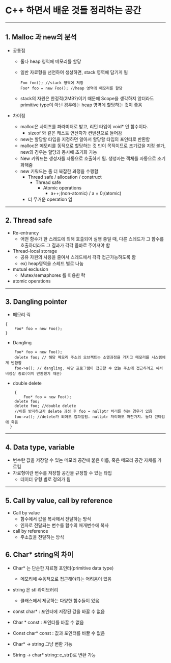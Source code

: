 # C++ 하면서 배운 것들 정리하는 공간

---

## 1. Malloc 과 new의 분석

* 공통점

  * 둘다 heap 영역에 메모리를 할당

  * 일반 자료형을 선언하여 생성하면, stack 영역에 담기게 됨

    ```
    Foo foo(); //stack 영역에 저장
    Foo* foo = new Foo(); //heap 영역에 메모리를 할당
    ```

  *  stack의 자원은 한정적(2MB?)이기 때문에 Scope을 생각하지 않더라도 primitive type이 아닌 경우에는 heap 영역에 할당하는 것이 좋음

* 차이점 

  * malloc은 사이즈를 파라미터로 받고, 리턴 타입이 void* 인 함수이다. 
    * sizeof 와 같은 캐스트 연산자가 컨벤션으로 들어감 
  * new는 할당할 타입을 지정하면 알아서 할당할 타입의 포인터로 반환함
  * malloc은 메모리를 동적으로 할당하는 것 만이 목적이므로 초기값을 지정 불가, new의 경우는 할당과 동시에 초기화 가능
  * New 키워드는 생성자를 자동으로 호출하게 됨. 생성자는 객체를 자동으로 초기화해줌
  * new 키워드는 좀 더 복잡한 과정을 수행함
    * Thread safe / allocation / construct
      * Thread safe
        * Atomic operations
          * a++;(non-atomic) / a = 0;(atomic)
    * 더 무거운 operation 임 

---



## 2. Thread safe

* Re-entrancy
  * 어떤 함수가 한 스레드에 의해 호출되어 실행 중일 때, 다른 스레드가 그 함수를 호출하더라도 그 결과가 각각 올바로 주어져야 함
* Thread-local storage
  * 공유 자원의 사용을 줄여서 스레드에서 각각 접근가능하도록 함
  * ex) heap영역을 스레드 별로 나눔
* mutual exclusion
  * Mutex/semaphores 를 이용한 락
* atomic operations

---



## 3. Dangling pointer

* 메모리 릭

```
{
	Foo* foo = new Foo();
}
```

* Dangling 

```
	Foo* foo = new Foo();
	delete foo; // 해당 메모리 주소의 오브젝트는 소멸과정을 가지고 메모리를 시스템에게 반환함
	foo->a(); // dangling. 해당 프로그램이 접근할 수 없는 주소에 접근하려고 해서 비정상 종료(이미 반환했기 때문)
```

* double delete

```
	{
		Foo* foo = new Foo();
  	delete foo;
  	delete foo; //double delete
  	//이를 방지하고자 delete 과정 후 foo = nullptr 처리를 하는 경우가 있음 
  	foo->a(); //delete가 되어도 컴파일됨. nullptr 처리해도 마찬가지. 둘다 런타임에 죽음 
  }
```

---



## 4. Data type, variable

* 변수란 값을 저장할 수 있는 메모리 공간에 붙은 이름, 혹은 메모리 공간 자체를 가르킴
* 자료형이란 변수를 저장할 공간을 규정할 수 있는 타입
  * 데이터 유형 별로 정의가 됨



---



## 5. Call by value, call by reference

* Call by value
  * 함수에서 값을 복사해서 전달하는 방식
  * 인자로 전달되는 변수를 함수의 매개변수에 복사
* call by reference
  * 주소값을 전달하는 방식 



## 6. Char* string의 차이

* Char* 는 단순한 자료형 포인터(primitive data type)
  * 메모리에 수동적으로 접근해야되는 어려움이 있음 
* string 은 stl 라이브러리
  * 클래스에서 제공하는 다양한 함수들이 있음

* const char*  :  포인터에 저장된 값을 바꿀 수 없음
* Char * const : 포인터를 바꿀 수 없음
* Const char* const : 값과 포인터를 바꿀 수 없음 
* Char* -> string 그냥 변환 가능
* String -> char*  string::c_str()로 변환 가능 


